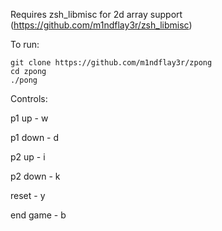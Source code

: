 Requires zsh_libmisc for 2d array support (https://github.com/m1ndflay3r/zsh_libmisc)


To run:

    git clone https://github.com/m1ndflay3r/zpong
    cd zpong
    ./pong


Controls:

  p1 up    - w

  p1 down  - d

  p2 up    - i

  p2 down  - k

  reset    - y

  end game - b

